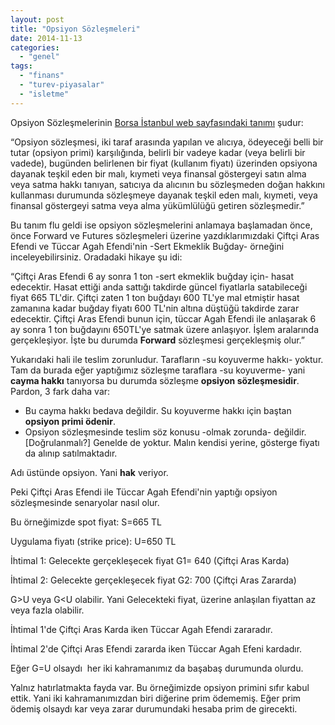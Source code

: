 ```yaml
---
layout: post
title: "Opsiyon Sözleşmeleri"
date: 2014-11-13
categories: 
  - "genel"
tags: 
  - "finans"
  - "turev-piyasalar"
  - "isletme"
---
```


Opsiyon Sözleşmelerinin [Borsa İstanbul web sayfasındaki tanımı](http://www.borsaistanbul.com/urunler-ve-piyasalar/urunler/opsiyon-sozlesmeleri) şudur:

“Opsiyon sözleşmesi, iki taraf arasında yapılan ve alıcıya, ödeyeceği belli bir tutar (opsiyon primi) karşılığında, belirli bir vadeye kadar (veya belirli bir vadede), bugünden belirlenen bir fiyat (kullanım fiyatı) üzerinden opsiyona dayanak teşkil eden bir malı, kıymeti veya finansal göstergeyi satın alma veya satma hakkı tanıyan, satıcıya da alıcının bu sözleşmeden doğan hakkını kullanması durumunda sözleşmeye dayanak teşkil eden malı, kıymeti, veya finansal göstergeyi satma veya alma yükümlülüğü getiren sözleşmedir.”

Bu tanım flu geldi ise opsiyon sözleşmelerini anlamaya başlamadan önce, önce Forward ve Futures sözleşmeleri üzerine yazdıklarımızdaki Çiftçi Aras Efendi ve Tüccar Agah Efendi'nin -Sert Ekmeklik Buğday- örneğini inceleyebilirsiniz. Oradadaki hikaye şu idi:

“Çiftçi Aras Efendi 6 ay sonra 1 ton -sert ekmeklik buğday için- hasat edecektir. Hasat ettiği anda sattığı takdirde güncel fiyatlarla satabileceği fiyat 665 TL'dir. Çiftçi zaten 1 ton buğdayı 600 TL'ye mal etmiştir hasat zamanına kadar buğday fiyatı 600 TL'nin altına düştüğü takdirde zarar edecektir. Çiftçi Aras Efendi bunun için, tüccar Agah Efendi ile anlaşarak 6 ay sonra 1 ton buğdayını 650TL'ye satmak üzere anlaşıyor. İşlem aralarında gerçekleşiyor. İşte bu durumda **Forward** sözleşmesi gerçekleşmiş olur.”

Yukarıdaki hali ile teslim zorunludur. Tarafların -su koyuverme hakkı- yoktur. Tam da burada eğer yaptığımız sözleşme taraflara -su koyuverme- yani **cayma hakkı** tanıyorsa bu durumda sözleşme **opsiyon sözleşmesidir**. Pardon, 3 fark daha var:

- Bu cayma hakkı bedava değildir. Su koyuverme hakkı için baştan **opsiyon primi ödenir**.
- Opsiyon sözleşmesinde teslim söz konusu -olmak zorunda- değildir.\[Doğrulanmalı?\] Genelde de yoktur. Malın kendisi yerine, gösterge fiyatı da alınıp satılmaktadır.

Adı üstünde opsiyon. Yani **hak** veriyor.

Peki Çiftçi Aras Efendi ile Tüccar Agah Efendi'nin yaptığı opsiyon sözleşmesinde senaryolar nasıl olur.

Bu örneğimizde spot fiyat: S=665 TL

Uygulama fiyatı (strike price): U=650 TL

İhtimal 1: Gelecekte gerçekleşecek fiyat G1= 640 (Çiftçi Aras Karda)

İhtimal 2: Gelecekte gerçekleşecek fiyat G2: 700 (Çiftçi Aras Zararda)

G>U veya G<U olabilir. Yani Gelecekteki fiyat, üzerine anlaşılan fiyattan az veya fazla olabilir.

İhtimal 1'de Çiftçi Aras Karda iken Tüccar Agah Efendi zararadır.

İhtimal 2'de Çiftçi Aras Efendi zararda iken Tüccar Agah Efeni kardadır.

Eğer G=U olsaydı  her iki kahramanımız da başabaş durumunda olurdu.

Yalnız hatırlatmakta fayda var. Bu örneğimizde opsiyon primini sıfır kabul ettik. Yani iki kahramanımızdan biri diğerine prim ödememiş. Eğer prim ödemiş olsaydı kar veya zarar durumundaki hesaba prim de girecekti.
